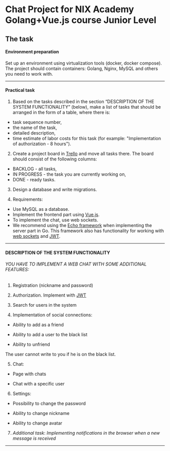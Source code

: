 # Chat Project for NIX Academy Golang+Vue.js course Junior Level

## The task

#### Environment preparation

Set up an environment using virtualization tools (docker, docker compose).
The project should contain containers: Golang, Nginx, MySQL and others you need to work with.
___

#### Practical task

1. Based on the tasks described in the section “DESCRIPTION OF THE SYSTEM FUNCTIONALITY” (below),
make a list of tasks that should be arranged in the form of a table, where there is:

- task sequence number,
- the name of the task,
- detailed description,
- time estimate of labor costs for this task (for example: "Implementation of authorization - 8 hours").

2. Create a project board in [Trello](https://trello.com/) and move all tasks there. The board should consist of the following columns:

- BACKLOG - all tasks,
- IN PROGRESS - the task you are currently working on,
- DONE - ready tasks.

3. Design a database and write migrations.

4. Requirements:

- Use MySQL as a database.
- Implement the frontend part using [Vue.js](https://vuejs.org/).
- To implement the chat, use web sockets.
- We recommend using the [Echo framework](https://echo.labstack.com/) when implementing the server part in Go. This framework also has functionality for working with [web sockets](https://echo.labstack.com/cookbook/websocket) and [JWT](https://echo.labstack.com/middleware/jwt).

___

#### DESCRIPTION OF THE SYSTEM FUNCTIONALITY

###### YOU HAVE TO IMPLEMENT A WEB CHAT WITH SOME ADDITIONAL FEATURES:

1. Registration (nickname and password)

2. Authorization. Implement with [JWT](https://jwt.io/)

3. Search for users in the system

4. Implementation of social connections:

- Ability to add as a friend

- Ability to add a user to the black list

- Ability to unfriend

The user cannot write to you if he is on the black list.

5. Chat:

- Page with chats

- Chat with a specific user

6. Settings:

- Possibility to change the password

- Ability to change nickname

- Ability to change avatar

7. _Additional task_:
_Implementing notifications in the browser when a new message is received_
___